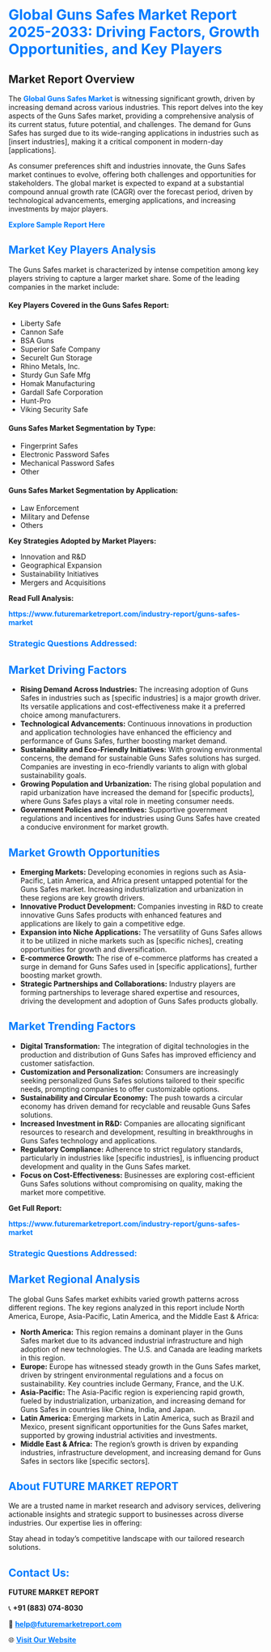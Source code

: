 <h1 style="color: #007BFF;">Global Guns Safes Market Report 2025-2033: Driving Factors, Growth Opportunities, and Key Players</h1>

<section id="overview">
<h2>Market Report Overview</h2>
<p>The <a href="https://www.futuremarketreport.com/industry-report/guns-safes-market" style="color: #007BFF; text-decoration: none;"><strong>Global Guns Safes Market</strong></a> is witnessing significant growth, driven by increasing demand across various industries. This report delves into the key aspects of the Guns Safes market, providing a comprehensive analysis of its current status, future potential, and challenges. The demand for Guns Safes has surged due to its wide-ranging applications in industries such as [insert industries], making it a critical component in modern-day [applications].</p>
<p>As consumer preferences shift and industries innovate, the Guns Safes market continues to evolve, offering both challenges and opportunities for stakeholders. The global market is expected to expand at a substantial compound annual growth rate (CAGR) over the forecast period, driven by technological advancements, emerging applications, and increasing investments by major players.</p>
</section>

<section id="overview">
<p><a href="https://www.futuremarketreport.com/request-sample/reportId=62158" style="color: #007BFF; text-decoration: none;"><strong>Explore Sample Report Here</strong></a></p>
</section>

<section id="key-players">
<h2 style="color: #007BFF;">Market Key Players Analysis</h2>
<p>The Guns Safes market is characterized by intense competition among key players striving to capture a larger market share. Some of the leading companies in the market include:</p>
<h4>Key Players Covered in the Guns Safes Report:</h4>
<ul><li>Liberty Safe</li><li>Cannon Safe</li><li>BSA Guns</li><li>Superior Safe Company</li><li>SecureIt Gun Storage</li><li>Rhino Metals, Inc.</li><li>Sturdy Gun Safe Mfg</li><li>Homak Manufacturing</li><li>Gardall Safe Corporation</li><li>Hunt-Pro</li><li>Viking Security Safe</li></ul>
<h4>Guns Safes Market Segmentation by Type:</h4>
<ul><li>Fingerprint Safes</li><li>Electronic Password Safes</li><li>Mechanical Password Safes</li><li>Other</li></ul>

<h4>Guns Safes Market Segmentation by Application:</h4>
<ul><li>Law Enforcement</li><li>Military and Defense</li><li>Others</li></ul>
<p><strong>Key Strategies Adopted by Market Players:</strong></p>
<ul>
<li>Innovation and R&D</li>
<li>Geographical Expansion</li>
<li>Sustainability Initiatives</li>
<li>Mergers and Acquisitions</li>
</ul>
</section>

<section>
<p><strong>Read Full Analysis: </strong></p><a href="https://www.futuremarketreport.com/industry-report/guns-safes-market" style="color: #007BFF; text-decoration: none;"><strong>https://www.futuremarketreport.com/industry-report/guns-safes-market</strong></a>
<h3 style="color: #007BFF;">Strategic Questions Addressed:</h3>
</section>

<section id="driving-factors">
<h2 style="color: #007BFF;">Market Driving Factors</h2>
<ul>
<li><strong>Rising Demand Across Industries:</strong> The increasing adoption of Guns Safes in industries such as [specific industries] is a major growth driver. Its versatile applications and cost-effectiveness make it a preferred choice among manufacturers.</li>
<li><strong>Technological Advancements:</strong> Continuous innovations in production and application technologies have enhanced the efficiency and performance of Guns Safes, further boosting market demand.</li>
<li><strong>Sustainability and Eco-Friendly Initiatives:</strong> With growing environmental concerns, the demand for sustainable Guns Safes solutions has surged. Companies are investing in eco-friendly variants to align with global sustainability goals.</li>
<li><strong>Growing Population and Urbanization:</strong> The rising global population and rapid urbanization have increased the demand for [specific products], where Guns Safes plays a vital role in meeting consumer needs.</li>
<li><strong>Government Policies and Incentives:</strong> Supportive government regulations and incentives for industries using Guns Safes have created a conducive environment for market growth.</li>
</ul>
</section>

<section id="growth-opportunities">
<h2 style="color: #007BFF;">Market Growth Opportunities</h2>
<ul>
<li><strong>Emerging Markets:</strong> Developing economies in regions such as Asia-Pacific, Latin America, and Africa present untapped potential for the Guns Safes market. Increasing industrialization and urbanization in these regions are key growth drivers.</li>
<li><strong>Innovative Product Development:</strong> Companies investing in R&D to create innovative Guns Safes products with enhanced features and applications are likely to gain a competitive edge.</li>
<li><strong>Expansion into Niche Applications:</strong> The versatility of Guns Safes allows it to be utilized in niche markets such as [specific niches], creating opportunities for growth and diversification.</li>
<li><strong>E-commerce Growth:</strong> The rise of e-commerce platforms has created a surge in demand for Guns Safes used in [specific applications], further boosting market growth.</li>
<li><strong>Strategic Partnerships and Collaborations:</strong> Industry players are forming partnerships to leverage shared expertise and resources, driving the development and adoption of Guns Safes products globally.</li>
</ul>
</section>

<section id="trending-factors">
<h2 style="color: #007BFF;">Market Trending Factors</h2>
<ul>
<li><strong>Digital Transformation:</strong> The integration of digital technologies in the production and distribution of Guns Safes has improved efficiency and customer satisfaction.</li>
<li><strong>Customization and Personalization:</strong> Consumers are increasingly seeking personalized Guns Safes solutions tailored to their specific needs, prompting companies to offer customizable options.</li>
<li><strong>Sustainability and Circular Economy:</strong> The push towards a circular economy has driven demand for recyclable and reusable Guns Safes solutions.</li>
<li><strong>Increased Investment in R&D:</strong> Companies are allocating significant resources to research and development, resulting in breakthroughs in Guns Safes technology and applications.</li>
<li><strong>Regulatory Compliance:</strong> Adherence to strict regulatory standards, particularly in industries like [specific industries], is influencing product development and quality in the Guns Safes market.</li>
<li><strong>Focus on Cost-Effectiveness:</strong> Businesses are exploring cost-efficient Guns Safes solutions without compromising on quality, making the market more competitive.</li>
</ul>
</section>

<section>
<p><strong>Get Full Report: </strong></p><a href="https://www.futuremarketreport.com/industry-report/guns-safes-market" style="color: #007BFF; text-decoration: none;"><strong>https://www.futuremarketreport.com/industry-report/guns-safes-market</strong></a>
<h3 style="color: #007BFF;">Strategic Questions Addressed:</h3>
</section>


<section id="regional-analysis">
<h2 style="color: #007BFF;">Market Regional Analysis</h2>
<p>The global Guns Safes market exhibits varied growth patterns across different regions. The key regions analyzed in this report include North America, Europe, Asia-Pacific, Latin America, and the Middle East & Africa:</p>
<ul>
<li><strong>North America:</strong> This region remains a dominant player in the Guns Safes market due to its advanced industrial infrastructure and high adoption of new technologies. The U.S. and Canada are leading markets in this region.</li>
<li><strong>Europe:</strong> Europe has witnessed steady growth in the Guns Safes market, driven by stringent environmental regulations and a focus on sustainability. Key countries include Germany, France, and the U.K.</li>
<li><strong>Asia-Pacific:</strong> The Asia-Pacific region is experiencing rapid growth, fueled by industrialization, urbanization, and increasing demand for Guns Safes in countries like China, India, and Japan.</li>
<li><strong>Latin America:</strong> Emerging markets in Latin America, such as Brazil and Mexico, present significant opportunities for the Guns Safes market, supported by growing industrial activities and investments.</li>
<li><strong>Middle East & Africa:</strong> The region’s growth is driven by expanding industries, infrastructure development, and increasing demand for Guns Safes in sectors like [specific sectors].</li>
</ul>
</section>

<footer>
<h2 style="color: #007BFF;">About FUTURE MARKET REPORT</h2>
<p>We are a trusted name in market research and advisory services, delivering actionable insights and strategic support to businesses across diverse industries. Our expertise lies in offering:</p>

<p>Stay ahead in today’s competitive landscape with our tailored research solutions.</p>

<h2 style="color: #007BFF;">Contact Us:</h2>
<p><strong>FUTURE MARKET REPORT</strong></p>
<p>📞 <strong>+91 (883) 074-8030</strong></p>
<p>📧 <strong><a href="mailto:help@futuremarketreport.com" style="color: #007BFF;">help@futuremarketreport.com</a></strong></p>
<p>🌐 <strong><a href="https://www.futuremarketreport.com/" style="color: #007BFF;">Visit Our Website</a></strong></p>
</footer>